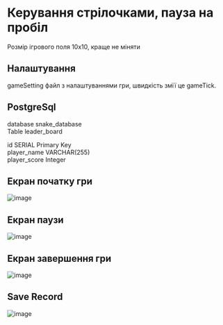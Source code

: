 # Керування стрілочками, пауза на пробіл
Розмір ігрового поля 10х10, краще не міняти

## Налаштування
gameSetting файл з налаштуваннями гри, швидкість змїї це gameTick.

## PostgreSql
                     
database snake_database                                                     
Table leader_board

id SERIAL Primary Key             
player_name VARCHAR(255)                     
player_score Integer                       


## Екран початку гри
![image](https://github.com/H1mka/snake-game/assets/60039557/6b20ab72-6213-4c4b-a910-76ad4574a537)

## Екран паузи
![image](https://github.com/H1mka/snake-game/assets/60039557/ff345b6d-83fd-46ec-a4ad-480f2d929688)

## Екран завершення гри
![image](https://github.com/H1mka/snake-game/assets/60039557/8461b84c-dcd7-4061-b15d-fcf1153b639e)

## Save Record
![image](https://github.com/H1mka/snake-game/assets/60039557/47e2e6dc-75d6-4deb-8272-095e57b7a476)
